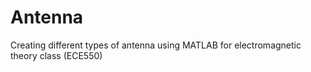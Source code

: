 # Antenna
Creating different types of antenna using MATLAB for electromagnetic theory class (ECE550)
